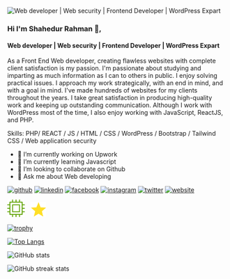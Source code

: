 ![Web developer | Web security | Frontend Developer | WordPress Expart](https://pbs.twimg.com/profile_banners/1132375184982155264/1708623877/600x200)
### Hi I'm Shahedur Rahman 👋, 
#### Web developer | Web security | Frontend Developer | WordPress Expart


As a Front End Web developer, creating flawless websites with complete client satisfaction is my passion. I'm passionate about studying and imparting as much information as I can to others in public. I enjoy solving practical issues. I approach my work strategically, with an end in mind, and with a goal in mind. I've made hundreds of websites for my clients throughout the years. I take great satisfaction in producing high-quality work and keeping up outstanding communication. Although I work with WordPress most of the time, I also enjoy working with JavaScript, ReactJS, and PHP.

Skills: PHP/ REACT / JS / HTML / CSS / WordPress / Bootstrap / Tailwind CSS / Web application security

- 🔭 I’m currently working on Upwork 
- 🌱 I’m currently learning Javascript 
- 👯 I’m looking to collaborate on Github 
- 💬 Ask me about Web developing 


[<img src='https://cdn.jsdelivr.net/npm/simple-icons@3.0.1/icons/github.svg' alt='github' height='40'>](https://github.com/shahedmdmia)  [<img src='https://cdn.jsdelivr.net/npm/simple-icons@3.0.1/icons/linkedin.svg' alt='linkedin' height='40'>](https://www.linkedin.com/in/https://www.linkedin.com/in/shahedur-rahman-8b169a2b3//)  [<img src='https://cdn.jsdelivr.net/npm/simple-icons@3.0.1/icons/facebook.svg' alt='facebook' height='40'>](https://www.facebook.com/shahhedurferoz)  [<img src='https://cdn.jsdelivr.net/npm/simple-icons@3.0.1/icons/instagram.svg' alt='instagram' height='40'>](https://www.instagram.com/https://www.instagram.com/shahhedurferoz//)  [<img src='https://cdn.jsdelivr.net/npm/simple-icons@3.0.1/icons/twitter.svg' alt='twitter' height='40'>](https://twitter.com/https://twitter.com/shahhedur)  [<img src='https://cdn.jsdelivr.net/npm/simple-icons@3.0.1/icons/icloud.svg' alt='website' height='40'>](shahedmd.com)  

<a href='https://docs.github.com/en/developers'><img src='https://raw.githubusercontent.com/acervenky/animated-github-badges/master/assets/devbadge.gif' width='40' height='40'></a> <a href='https://stars.github.com/'><img src='https://raw.githubusercontent.com/acervenky/animated-github-badges/master/assets/starbadge.gif' width='35' height='35'></a> 

[![trophy](https://github-profile-trophy.vercel.app/?username=shahedmdmia)](https://github.com/ryo-ma/github-profile-trophy)

[![Top Langs](https://github-readme-stats.vercel.app/api/top-langs/?username=shahedmdmia)](https://github.com/anuraghazra/github-readme-stats)

![GitHub stats](https://github-readme-stats.vercel.app/api?username=shahedmdmia&show_icons=true&count_private=true)  

![GitHub streak stats](https://streak-stats.demolab.com/?user=shahedmdmia)  

